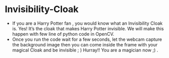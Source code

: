 # Invisibility-Cloak
- If you are a Harry Potter fan , you would know what an Invisibility Cloak is. Yes! It’s the cloak that makes Harry Potter invisible. We will make this happen with few line of python code in OpenCV.
- Once you run the code wait for a few seconds, let the webcam capture the background image then you can come inside the frame with your magical Cloak and be invisible ; )
Hurray!! You are a magician now ;)
.
